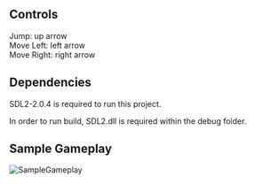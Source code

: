 ## Controls

Jump:		up arrow  
Move Left:	left arrow  
Move Right:	right arrow  

## Dependencies

SDL2-2.0.4 is required to run this project.

In order to run build, SDL2.dll is required within the debug folder.


## Sample Gameplay
![SampleGameplay](http://matthewmourgos.com/wp-content/uploads/2016/06/JukeGameplay2.gif)
